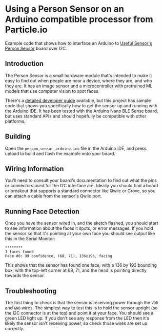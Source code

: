 # Using a Person Sensor on an Arduino compatible processor from Particle.io 

Example code that shows how to interface an Arduino to [Useful 
Sensor's](https://usefulsensors.com) 
[Person Sensor](https://usfl.ink/ps) board over I2C.

## Introduction

The Person Sensor is a small hardware module that's intended to make it easy to
find out when people are near a device, where they are, and who they are. It has
an image sensor and a microcontroller with pretrained ML models that use
computer vision to spot faces. 

There's a [detailed developer guide](https://usfl.ink/ps_dev)
available, but this project has sample code that shows you specifically how to 
get the sensor up and running with the Arduino IDE. It has been tested with the
Arduino Nano BLE Sense board, but uses standard APIs and should hopefully be
compatible with other platforms.

## Building

Open the `person_sensor_arduino.ino` file in the Arduino IDE, and press upload
to build and flash the example onto your board.

## Wiring Information

You'll need to consult your board's documentation to find out what the pins or
connectors used for the I2C interface are. Ideally you should find a board or
breakout that supports a standard connector like Qwiic or Grove, so you can
attach a cable from the sensor's Qwiic port.

## Running Face Detection

Once you have the sensor wired in, and the sketch flashed, you should start to
see information about the faces it spots, or error messages. If you hold the
sensor so that it's pointing at your own face you should see output like this in
the Serial Monitor:
```
********
1 faces found
Face #0: 99 confidence, (68, 71), 136x193, facing      
```
This shows that the sensor has found one face, with a 136 by 193 bounding box,
with the top-left corner at 68, 71, and the head is pointing directly towards
the sensor.

## Troubleshooting

The first thing to check is that the sensor is receiving power through the
`VDD` and `GND` wires. The simplest way to test this is to hold the sensor
upright (so the I2C connector is at the top) and point it at your face. You
should see a green LED light up. If you don't see any response from the LED then
it's likely the sensor isn't receiving power, so check those wires are set up
correctly.
